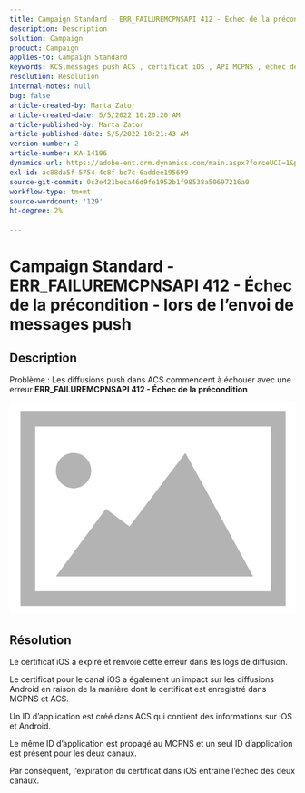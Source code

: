 ```yaml
---
title: Campaign Standard - ERR_FAILUREMCPNSAPI 412 - Échec de la précondition - lors de l’envoi de messages push
description: Description
solution: Campaign
product: Campaign
applies-to: Campaign Standard
keywords: KCS,messages push ACS , certificat iOS , API MCPNS , échec de la précondition
resolution: Resolution
internal-notes: null
bug: false
article-created-by: Marta Zator
article-created-date: 5/5/2022 10:20:20 AM
article-published-by: Marta Zator
article-published-date: 5/5/2022 10:21:43 AM
version-number: 2
article-number: KA-14106
dynamics-url: https://adobe-ent.crm.dynamics.com/main.aspx?forceUCI=1&pagetype=entityrecord&etn=knowledgearticle&id=1f2a0af4-5ccc-ec11-a7b5-6045bd00dbbc
exl-id: ac88da5f-5754-4c8f-bc7c-6addee195699
source-git-commit: 0c3e421beca46d9fe1952b1f98538a50697216a0
workflow-type: tm+mt
source-wordcount: '129'
ht-degree: 2%

---
```


# Campaign Standard - ERR_FAILUREMCPNSAPI 412 - Échec de la précondition - lors de l’envoi de messages push

## Description


Problème : Les diffusions push dans ACS commencent à échouer avec une erreur <b>ERR_FAILUREMCPNSAPI 412 - Échec de la précondition </b>

![](assets/___2d51c51d-5dcc-ec11-a7b5-6045bd00dbbc___.png)




## Résolution


Le certificat iOS a expiré et renvoie cette erreur dans les logs de diffusion.

Le certificat pour le canal iOS a également un impact sur les diffusions Android en raison de la manière dont le certificat est enregistré dans MCPNS et ACS.

Un ID d’application est créé dans ACS qui contient des informations sur iOS et Android.

Le même ID d’application est propagé au MCPNS et un seul ID d’application est présent pour les deux canaux.

Par conséquent, l’expiration du certificat dans iOS entraîne l’échec des deux canaux.
